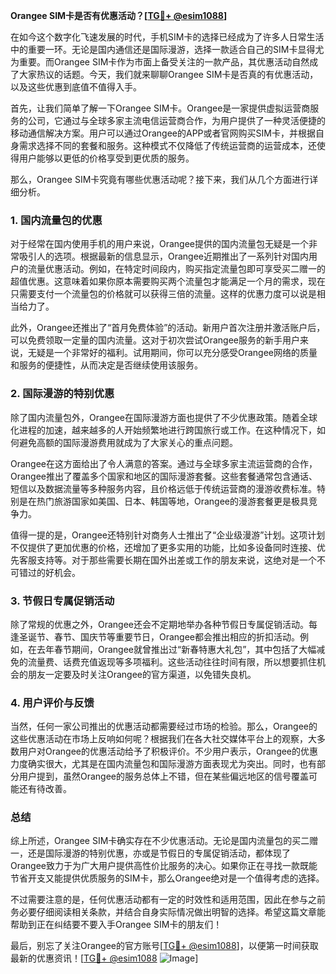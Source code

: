 **Orangee SIM卡是否有优惠活动？[[TG💪+ @esim1088](https://t.me/s/esim1088)]**

在如今这个数字化飞速发展的时代，手机SIM卡的选择已经成为了许多人日常生活中的重要一环。无论是国内通信还是国际漫游，选择一款适合自己的SIM卡显得尤为重要。而Orangee SIM卡作为市面上备受关注的一款产品，其优惠活动自然成了大家热议的话题。今天，我们就来聊聊Orangee SIM卡是否真的有优惠活动，以及这些优惠到底值不值得入手。

首先，让我们简单了解一下Orangee SIM卡。Orangee是一家提供虚拟运营商服务的公司，它通过与全球多家主流电信运营商合作，为用户提供了一种灵活便捷的移动通信解决方案。用户可以通过Orangee的APP或者官网购买SIM卡，并根据自身需求选择不同的套餐和服务。这种模式不仅降低了传统运营商的运营成本，还使得用户能够以更低的价格享受到更优质的服务。

那么，Orangee SIM卡究竟有哪些优惠活动呢？接下来，我们从几个方面进行详细分析。

### **1. 国内流量包的优惠**

对于经常在国内使用手机的用户来说，Orangee提供的国内流量包无疑是一个非常吸引人的选项。根据最新的信息显示，Orangee近期推出了一系列针对国内用户的流量优惠活动。例如，在特定时间段内，购买指定流量包即可享受买二赠一的超值优惠。这意味着如果你原本需要购买两个流量包才能满足一个月的需求，现在只需要支付一个流量包的价格就可以获得三倍的流量。这样的优惠力度可以说是相当给力了。

此外，Orangee还推出了“首月免费体验”的活动。新用户首次注册并激活账户后，可以免费领取一定量的国内流量。这对于初次尝试Orangee服务的新手用户来说，无疑是一个非常好的福利。试用期间，你可以充分感受Orangee网络的质量和服务的便捷性，从而决定是否继续使用该服务。

### **2. 国际漫游的特别优惠**

除了国内流量包外，Orangee在国际漫游方面也提供了不少优惠政策。随着全球化进程的加速，越来越多的人开始频繁地进行跨国旅行或工作。在这种情况下，如何避免高额的国际漫游费用就成为了大家关心的重点问题。

Orangee在这方面给出了令人满意的答案。通过与全球多家主流运营商的合作，Orangee推出了覆盖多个国家和地区的国际漫游套餐。这些套餐通常包含通话、短信以及数据流量等多种服务内容，且价格远低于传统运营商的漫游收费标准。特别是在热门旅游国家如美国、日本、韩国等地，Orangee的漫游套餐更是极具竞争力。

值得一提的是，Orangee还特别针对商务人士推出了“企业级漫游”计划。这项计划不仅提供了更加优惠的价格，还增加了更多实用的功能，比如多设备同时连接、优先客服支持等。对于那些需要长期在国外出差或工作的朋友来说，这绝对是一个不可错过的好机会。

### **3. 节假日专属促销活动**

除了常规的优惠之外，Orangee还会不定期地举办各种节假日专属促销活动。每逢圣诞节、春节、国庆节等重要节日，Orangee都会推出相应的折扣活动。例如，在去年春节期间，Orangee就曾推出过“新春特惠大礼包”，其中包括了大幅减免的流量费、话费充值返现等多项福利。这些活动往往时间有限，所以想要抓住机会的朋友一定要及时关注Orangee的官方渠道，以免错失良机。

### **4. 用户评价与反馈**

当然，任何一家公司推出的优惠活动都需要经过市场的检验。那么，Orangee的这些优惠活动在市场上反响如何呢？根据我们在各大社交媒体平台上的观察，大多数用户对Orangee的优惠活动给予了积极评价。不少用户表示，Orangee的优惠力度确实很大，尤其是在国内流量包和国际漫游方面表现尤为突出。同时，也有部分用户提到，虽然Orangee的服务总体上不错，但在某些偏远地区的信号覆盖可能还有待改善。

### **总结**

综上所述，Orangee SIM卡确实存在不少优惠活动。无论是国内流量包的买二赠一，还是国际漫游的特别优惠，亦或是节假日的专属促销活动，都体现了Orangee致力于为广大用户提供高性价比服务的决心。如果你正在寻找一款既能节省开支又能提供优质服务的SIM卡，那么Orangee绝对是一个值得考虑的选择。

不过需要注意的是，任何优惠活动都有一定的时效性和适用范围，因此在参与之前务必要仔细阅读相关条款，并结合自身实际情况做出明智的选择。希望这篇文章能帮助到正在纠结要不要入手Orangee SIM卡的朋友们！

最后，别忘了关注Orangee的官方账号[[TG💪+ @esim1088](https://t.me/s/esim1088)]，以便第一时间获取最新的优惠资讯！[[TG💪+ @esim1088](https://t.me/s/esim1088) ![Image](https://i.postimg.cc/4NQfJmqS/Snipaste-2025-05-13-00-14-12.png)]